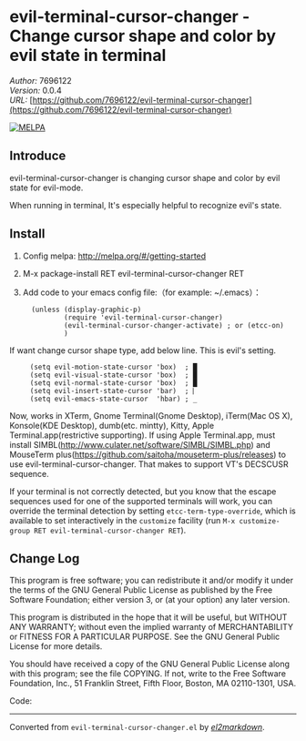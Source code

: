 # evil-terminal-cursor-changer - Change cursor shape and color by evil state in terminal

*Author:* 7696122<br>
*Version:* 0.0.4<br>
*URL:* [https://github.com/7696122/evil-terminal-cursor-changer](https://github.com/7696122/evil-terminal-cursor-changer)<br>

[![MELPA](http://melpa.org/packages/evil-terminal-cursor-changer-badge.svg)](http://melpa.org/#/evil-terminal-cursor-changer)

## Introduce ##

evil-terminal-cursor-changer is changing cursor shape and color by evil state for evil-mode.

When running in terminal, It's especially helpful to recognize evil's state.

## Install ##

1. Config melpa: http://melpa.org/#/getting-started

2. M-x package-install RET evil-terminal-cursor-changer RET

3. Add code to your emacs config file:（for example: ~/.emacs）：

         (unless (display-graphic-p)
                 (require 'evil-terminal-cursor-changer)
                 (evil-terminal-cursor-changer-activate) ; or (etcc-on)
                 )

If want change cursor shape type, add below line. This is evil's setting.

         (setq evil-motion-state-cursor 'box)  ; █
         (setq evil-visual-state-cursor 'box)  ; █
         (setq evil-normal-state-cursor 'box)  ; █
         (setq evil-insert-state-cursor 'bar)  ; ⎸
         (setq evil-emacs-state-cursor  'hbar) ; _

Now, works in XTerm, Gnome Terminal(Gnome Desktop), iTerm(Mac OS
X), Konsole(KDE Desktop), dumb(etc. mintty), Kitty, Apple
Terminal.app(restrictive supporting). If using Apple Terminal.app,
must install SIMBL(http://www.culater.net/software/SIMBL/SIMBL.php)
and MouseTerm
plus(https://github.com/saitoha/mouseterm-plus/releases) to use
evil-terminal-cursor-changer. That makes to support VT's DECSCUSR
sequence.

If your terminal is not correctly detected, but you know that the escape
sequences used for one of the supported terminals will work, you can override
the terminal detection by setting `etcc-term-type-override`, which is available
to set interactively in the `customize` facility (run `M-x customize-group RET
evil-terminal-cursor-changer RET`).

## Change Log

This program is free software; you can redistribute it and/or
modify it under the terms of the GNU General Public License as
published by the Free Software Foundation; either version 3, or
(at your option) any later version.

This program is distributed in the hope that it will be useful,
but WITHOUT ANY WARRANTY; without even the implied warranty of
MERCHANTABILITY or FITNESS FOR A PARTICULAR PURPOSE.  See the GNU
General Public License for more details.

You should have received a copy of the GNU General Public License
along with this program; see the file COPYING.  If not, write to
the Free Software Foundation, Inc., 51 Franklin Street, Fifth
Floor, Boston, MA 02110-1301, USA.

Code:


---
Converted from `evil-terminal-cursor-changer.el` by [*el2markdown*](https://github.com/Lindydancer/el2markdown).
